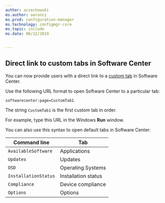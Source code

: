 ```yaml
---
author: aczechowski
ms.author: aaroncz
ms.prod: configuration-manager
ms.technology: configmgr-core
ms.topic: include
ms.date: 06/12/2019


---
```


## <a name="bkmk_swctr"></a> Direct link to custom tabs in Software Center

<!--4655176-->

You can now provide users with a direct link to a [custom tab](../../../../clients/deploy/about-client-settings.md#software-center-tab-visibility) in Software Center.

Use the following URL format to open Software Center to a particular tab:

`softwarecenter:page=CustomTab1`

The string `CustomTab1` is the first custom tab in order.

For example, type this URL in the Windows **Run** window.

You can also use this syntax to open default tabs in Software Center:

|Command line  |Tab  |
|---------|---------|
|`AvailableSoftware`|Applications|
|`Updates`|Updates|
|`OSD`|Operating Systems|
|`InstallationStatus`|Installation status|
|`Compliance`|Device compliance|
|`Options`|Options|
